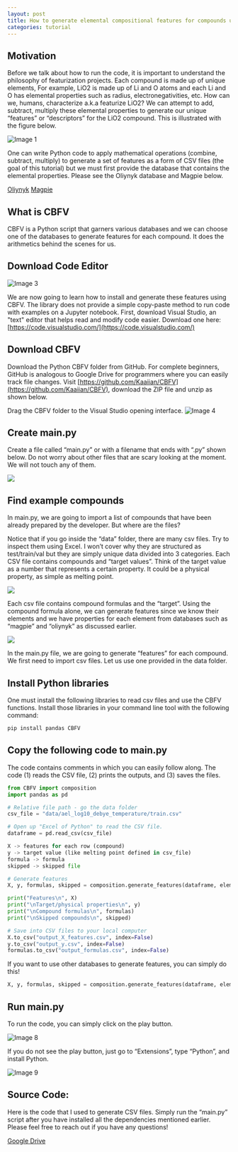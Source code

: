 ```yaml
---
layout: post
title: How to generate elemental compositional features for compounds using CBFV for beginners
categories: tutorial
---
```


## Motivation
Before we talk about how to run the code, it is important to understand the philosophy of featurization projects. Each compound is made up of unique elements, For example, LiO2 is made up of Li and O atoms and each Li and O has elemental properties such as radius, electronegativities, etc. How can we, humans, characterize a.k.a featurize LiO2? We can attempt to add, subtract, multiply these elemental properties to generate our unique “features” or “descriptors” for the LiO2 compound. This is illustrated with the figure below.

![Image 1](/files/blog/2024-02-19-tutorial-CBFV/1.png)

One can write Python code to apply mathematical operations (combine, subtract, multiply) to generate a set of features as a form of CSV files (the goal of this tutorial) but we must first provide the database that contains the elemental properties. Please see the Oliynyk database and Magpie below.

[Oliynyk](https://data.mendeley.com/datasets/bt6gv5z6yv/2)
[Magpie](https://github.com/Kaaiian/CBFV/blob/master/cbfv/element_properties/magpie.csv)


## What is CBFV
CBFV is a Python script that garners various databases and we can choose one of the databases to generate features for each compound. It does the arithmetics behind the scenes for us.


## Download Code Editor
![Image 3](/files/blog/2024-02-19-tutorial-CBFV/3.png)

We are now going to learn how to install and generate these features using CBFV. The library does not provide a simple copy-paste method to run code with examples on a Jupyter notebook. First, download Visual Studio, an "text" editor that helps read and modify code easier. Download one here: [https://code.visualstudio.com/](https://code.visualstudio.com/)


## Download CBFV
Download the Python CBFV folder from GitHub. For complete beginners, GitHub is analogous to Google Drive for programmers where you can easily track file changes. Visit [https://github.com/Kaaiian/CBFV](https://github.com/Kaaiian/CBFV), download the ZIP file and unzip as shown below.

Drag the CBFV folder to the Visual Studio opening interface.
![Image 4](/files/blog/2024-02-19-tutorial-CBFV/4.png)


## Create main.py
Create a file called “main.py” or with a filename that ends with “.py” shown below. Do not worry about other files that are scary looking at the moment. We will not touch any of them.

<img src="/files/blog/2024-02-19-tutorial-CBFV/5.png"  style="max-width:40%; height:auto;">


## Find example compounds
In main.py, we are going to import a list of compounds that have been already prepared by the developer. But where are the files?

Notice that if you go inside the “data” folder, there are many csv files. Try to inspect them using Excel. I won’t cover why they are structured as test/train/val but they are simply unique data divided into 3 categories. Each CSV file contains compounds and “target values”. Think of the target value as a number that represents a certain property. It could be a physical property, as simple as melting point.

<img src="/files/blog/2024-02-19-tutorial-CBFV/6.png"  style="max-width:50%; height:auto;">

Each csv file contains compound formulas and the “target”. Using the compound formula alone, we can generate features since we know their elements and we have properties for each element from databases such as “magpie” and “oliynyk” as discussed earlier.

<img src="/files/blog/2024-02-19-tutorial-CBFV/7.png"  style="max-width:40%; height:auto;">

In the main.py file, we are going to generate “features” for each compound. We first need to import csv files. Let us use one provided in the data folder. 


## Install Python libraries
One must install the following libraries to read csv files and use the CBFV functions. Install those libraries in your command line tool with the following command:

```python
pip install pandas CBFV 
```


## Copy the following code to main.py
The code contains comments in which you can easily follow along. The code (1) reads the CSV file, (2) prints the outputs, and (3) saves the files. 


```python
from CBFV import composition
import pandas as pd

# Relative file path - go the data folder
csv_file = "data/ael_log10_debye_temperature/train.csv"

# Open up "Excel of Python" to read the CSV file.
dataframe = pd.read_csv(csv_file)

X -> features for each row (compound)
y -> target value (like melting point defined in csv_file)
formula -> formula
skipped -> skipped file

# Generate features
X, y, formulas, skipped = composition.generate_features(dataframe, elem_prop="magpie")

print("Features\n", X)
print("\nTarget/physical properties\n", y)
print("\nCompound formulas\n", formulas)
print("\nSkipped compounds\n", skipped)

# Save into CSV files to your local computer
X.to_csv("output_X_features.csv", index=False)
y.to_csv("output_y.csv", index=False)
formulas.to_csv("output_formulas.csv", index=False)
```

If you want to use other databases to generate features, you can simply do this!

```python
X, y, formulas, skipped = composition.generate_features(dataframe, elem_prop="olinyk")
```

## Run main.py
To run the code, you can simply click on the play button.

![Image 8](/files/blog/2024-02-19-tutorial-CBFV/8.png)

If you do not see the play button, just go to “Extensions”, type “Python”, and install Python.

![Image 9](/files/blog/2024-02-19-tutorial-CBFV/9.png)

## Source Code:
Here is the code that I used to generate CSV files. Simply run the “main.py” script after you have installed all the dependencies mentioned earlier. Please feel free to reach out if you have any questions!

[Google Drive](https://drive.google.com/drive/folders/1QcMN87hN85iRwaGcS0N1UFtgCgkvieSs?usp=drive_link)
